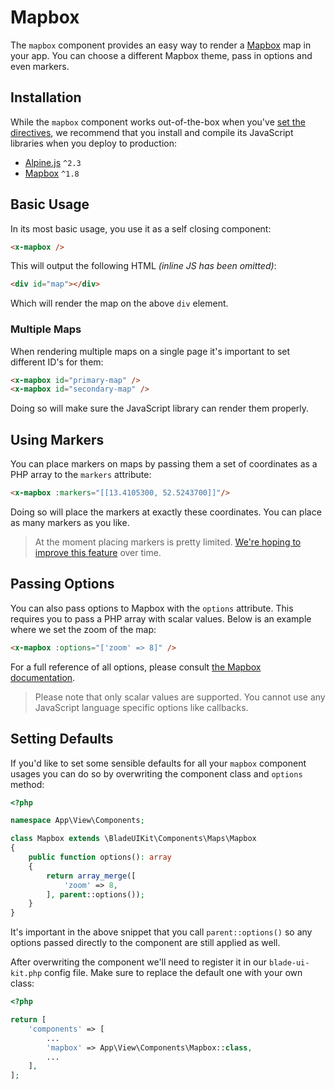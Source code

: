 # Mapbox

The `mapbox` component provides an easy way to render a [Mapbox](https://mapbox.com) map in your app. You can choose a different Mapbox theme, pass in options and even markers.

## Installation

While the `mapbox` component works out-of-the-box when you've [set the directives](/docs/{version}/installation#directives), we recommend that you install and compile its JavaScript libraries when you deploy to production:

- [Alpine.js](https://github.com/alpinejs/alpine) `^2.3`
- [Mapbox](https://docs.mapbox.com/mapbox-gl-js/api/) `^1.8`

## Basic Usage

In its most basic usage, you use it as a self closing component:

```html
<x-mapbox />
```

This will output the following HTML *(inline JS has been omitted)*:

```html
<div id="map"></div>
```

Which will render the map on the above `div` element.

### Multiple Maps

When rendering multiple maps on a single page it's important to set different ID's for them:

```html
<x-mapbox id="primary-map" />
<x-mapbox id="secondary-map" />
```

Doing so will make sure the JavaScript library can render them properly.

## Using Markers

You can place markers on maps by passing them a set of coordinates as a PHP array to the `markers` attribute:

```html
<x-mapbox :markers="[[13.4105300, 52.5243700]]"/>
``` 

Doing so will place the markers at exactly these coordinates. You can place as many markers as you like.

> At the moment placing markers is pretty limited. [We're hoping to improve this feature](https://github.com/blade-ui-kit/blade-ui-kit/issues/5) over time.

## Passing Options

You can also pass options to Mapbox with the `options` attribute. This requires you to pass a PHP array with scalar values. Below is an example where we set the zoom of the map:

```html
<x-mapbox :options="['zoom' => 8]" />
```

For a full reference of all options, please consult [the Mapbox documentation](https://docs.mapbox.com/mapbox-gl-js/api/map/#map-parameters).

> Please note that only scalar values are supported. You cannot use any JavaScript language specific options like callbacks.

## Setting Defaults

If you'd like to set some sensible defaults for all your `mapbox` component usages you can do so by overwriting the component class and `options` method:

```php
<?php

namespace App\View\Components;

class Mapbox extends \BladeUIKit\Components\Maps\Mapbox
{
    public function options(): array
    {
        return array_merge([
            'zoom' => 8,
        ], parent::options());
    }
}
```

It's important in the above snippet that you call `parent::options()` so any options passed directly to the component are still applied as well. 

After overwriting the component we'll need to register it in our `blade-ui-kit.php` config file. Make sure to replace the default one with your own class:

```php
<?php

return [
    'components' => [
        ...
        'mapbox' => App\View\Components\Mapbox::class,
        ...
    ],
];
```
